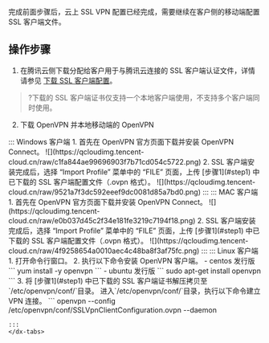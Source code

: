 完成前面步骤后，云上 SSL VPN 配置已经完成，需要继续在客户侧的移动端配置 SSL 客户端文件。

## 操作步骤
1. [](id:step1)在腾讯云侧下载分配给客户用于与腾讯云连接的 SSL 客户端认证文件，详情请参见 [下载 SSL 客户端配置](https://cloud.tencent.com/document/product/554/63729)。
>?下载的 SSL 客户端证书仅支持一个本地客户端使用，不支持多个客户端同时使用。
>
2. 下载 OpenVPN 并本地移动端的 OpenVPN
<dx-tabs>
::: Windows 客户端
1. 首先在 OpenVPN 官方页面下载并安装 OpenVPN Connect。
![](https://qcloudimg.tencent-cloud.cn/raw/c1fa844ae99696903f7b71cd054c5722.png)
2. SSL 客户端安装完成后，选择 “Import Profile” 菜单中的 “FILE” 页面，上传 [步骤1](#step1) 中已下载的 SSL 客户端配置文件（.ovpn 格式）。
![](https://qcloudimg.tencent-cloud.cn/raw/9521a7f3dc592eeef9dc0081d85a7bd0.png)
:::
::: MAC 客户端
1. 首先在 OpenVPN 官方页面下载并安装 OpenVPN Connect。
![](https://qcloudimg.tencent-cloud.cn/raw/e0b037d45c2f34e181fe3219c7194f18.png)
2. SSL 客户端安装完成后，选择 “Import Profile” 菜单中的 “FILE” 页面，上传 [步骤1](#step1) 中已下载的 SSL 客户端配置文件（.ovpn 格式）。
![](https://qcloudimg.tencent-cloud.cn/raw/4f9258654a0010aec4c48ba8f3af75fc.png)
:::
::: Linux 客户端
1. 打开命令行窗口。
2. 执行以下命令安装 OpenVPN 客户端。
 - centos 发行版
```
yum install -y openvpn
```
 - ubuntu 发行版
```
sudo apt-get install openvpn
```
3. 将 [步骤1](#step1) 中已下载的 SSL 客户端证书解压拷贝至`/etc/openvpn/conf/`目录。
进入`/etc/openvpn/conf/`目录，执行以下命令建立 VPN 连接。
```
openvpn --config /etc/openvpn/conf/SSLVpnClientConfiguration.ovpn --daemon

```
:::
</dx-tabs>
